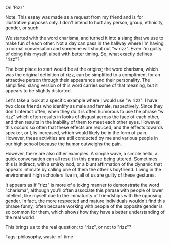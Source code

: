 On 'Rizz'

Note: This essay was made as a request from my friend and is for illustrative purposes only. I don't intend to hurt any person, group, ethnicity, gender, or such.

We started with the word charisma, and turned it into a slang that we use to make fun of each other. Not a day can pass in the hallway where I'm having a normal conversation and someone will shout out "w rizz". Even I'm guilty of doing this myself, albeit with better timing. So, what exactly defines "rizz"?

The best place to start would be at the origins; the word charisma, which was the original definition of rizz, can be simplified to a compliment for an attractive person through their appearance and their personality. The simplified, slang version of this word carries some of that meaning, but it appears to be slightly distorted.

Let's take a look at a specific example where I would use "w rizz". I have two close friends who identify as male and female, respectively. Since they don't interact often, when they do it is often humorous to use the phrase "w rizz" which often results in looks of disgust across the face of each other, and then results in the inability of them to meet each other eyes. However, this occurs so often that these effects are reduced, and the effects towards speaker, or I, is increased, which would likely be in the form of pain. However, these activities are still conducted by me and various people in our high school because the humor outweighs the pain.

However, there are also other examples. A simple wave, a simple hello, a quick conversation can all result in this phrase being uttered. Sometimes this is indirect, with a smirky nod, or a blunt affirmation of the dynamic that appears intimate by calling one of them the other's boyfriend. Living in the environment high schoolers live in, all of us are guilty of these gestures.

It appears as if "rizz" is more of a joking manner to demonstrate the word "charisma", although you'll often associate this phrase with people of lower intellect, like myself due to the immaturity of friendships with the opposing gender. In fact, the more respected and mature individuals wouldn't find this phrase funny, often because working with people of the opposite gender is so common for them, which shows how they have a better understanding of the real world.

This brings us to the real question: to "rizz", or not to "rizz"?

Tags: philosophy, waste-of-time
